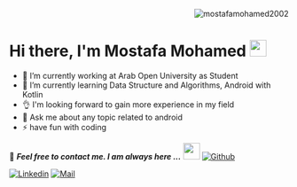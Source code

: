 <p align="right"> <img src="https://komarev.com/ghpvc/?username=mostafamohamed2002&label=Profile%20views&color=0e75b6&style=flat" alt="mostafamohamed2002" /> </p>

<h1 align="left">Hi there, I'm Mostafa Mohamed <img src="https://raw.githubusercontent.com/MartinHeinz/MartinHeinz/master/wave.gif" width="30px"> </h1>


- 🔭 I’m currently working at Arab Open University as Student
- 🌱 I’m currently learning Data Structure and Algorithms, Android with Kotlin
- 👌 I'm looking forward to gain more experience in my field<br>
- 💬 Ask me about any topic related to android<br>
- ⚡ have fun with coding

📝 ***Feel free to contact me. I am always here ...*** <img src="https://media.giphy.com/media/WUlplcMpOCEmTGBtBW/giphy.gif" width="30">  [![Github](https://img.shields.io/github/followers/MostafaMohamed2002?label=Follow%20Me&style=social)](https://github.com/MostafaMohamed2002)

[![Linkedin](https://img.shields.io/badge/LinkedIn-Mostafa%20Mohamed-blue?logo=Linkedin&logoColor=blue&labelColor=black)](https://www.linkedin.com/in/mostafa-mohamed-635a82168/)
[![Mail](https://img.shields.io/badge/Mostafa0Mohamed2002@gmail.com-blue?logo=Gmail&logoColor=blue&labelColor=black)](mailto:Mostafa0Mohamed2002@gmail.com) 


 <!-- <div align="left">
<p style="display: flex; justify-contect: space-between;"> -->

<!-- <img style="border-radius: 5px; margin-bottom: 5px" alt="Github Contribution Stats" width="330px" height="240px" src="https://github-contribution-stats.vercel.app/api/?username=MostafaMohamed2002" /> -->
<!-- <img style="border-radius: 5px; margin: 0 0 5px 35px;" alt="GIF" width="320px" height="240px" src="https://miro.medium.com/max/875/1*Urc28sbnORGOW5oyohQ06g.gif" /> -->
</p> 
<!-- ![snake gif](https://github.com/mena-rizkalla/MostafaMohamed2002/blob/output/github-contribution-grid-snake.gif) -->

<!--  
## 📈 My Contributions <br>
![trophy](https://github-profile-trophy.vercel.app/?username=MostafaMohamed2002&theme=onedark) -->

<!--  
### Languages and Tools
<table align="center">
    <td align="center" width="96">
        <img src="https://seeklogo.com/images/A/android-new-2019-logo-3CD3BC571C-seeklogo.com.png" width="55"/>
        <br>Android
    </td>
    <td align="center" width="96">
        <img src="https://seeklogo.com/images/J/java-logo-7F8B35BAB3-seeklogo.com.png" width="43"/>
        <br>&nbsp;&nbsp;Java&nbsp;&nbsp;
    </td>
    <td align="center" width="96">
        <img src="https://seeklogo.com/images/K/kotlin-logo-30C1970B05-seeklogo.com.png" width="48"/>
        <br>&nbsp;Kotlin&nbsp;
    <td align="center" width="96">
        <img src="https://seeklogo.com/images/I/intellij-idea-logo-F0395EF783-seeklogo.com.png" width="48"/>
        <br>&nbsp;Intellij&nbsp;
    </td>
    <td align="center" width="96">
        <img src="https://seeklogo.com/images/G/git-logo-CD8D6F1C09-seeklogo.com.png" width="48" alt="Rxjava"/>
        <br>&nbsp;&nbsp;&nbsp;Git&nbsp;&nbsp;&nbsp;&nbsp;
    </td>
</table> -->

<!-- 
![Anurag's GitHub stats](https://github-readme-stats.vercel.app/api?username=MostafaMohamed2002&show_icons=true&theme=Settingcardlocale) -->


<!--
[![spotify-github-profile](https://spotify-github-profile.vercel.app/api/view?uid=qtnee79gabipmmjaihdcp1zz5&cover_image=true&theme=default&bar_color=53b14f&bar_color_cover=true)](https://github.com/kittinan/spotify-github-profile)
-->
<!-- [![Top Langs](https://github-readme-stats.vercel.app/api/top-langs/?username=mostafamohamed2002&layout=compact)](https://github.com/anuraghazra/github-readme-stats) -->
